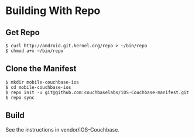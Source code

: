 # Building With Repo

## Get Repo

    $ curl http://android.git.kernel.org/repo > ~/bin/repo
    $ chmod a+x ~/bin/repo

## Clone the Manifest

    $ mkdir mobile-couchbase-ios
    $ cd mobile-couchbase-ios
    $ repo init -u git@github.com:couchbaselabs/iOS-Couchbase-manifest.git
    $ repo sync

## Build

See the instructions in vendor/iOS-Couchbase.
